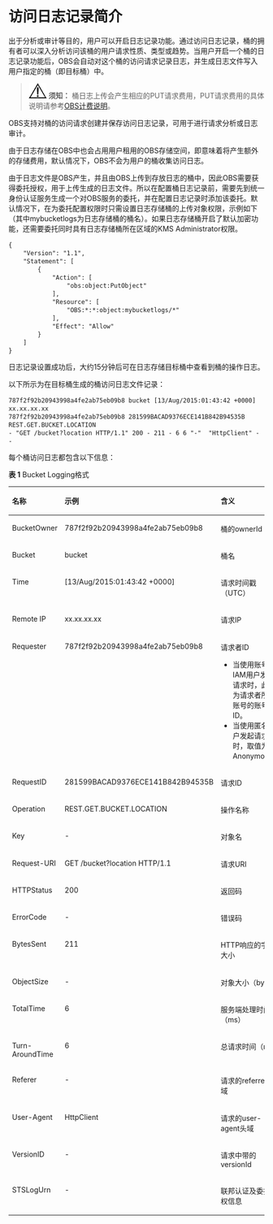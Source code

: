 # 访问日志记录简介<a name="zh-cn_topic_0045829095"></a>

出于分析或审计等目的，用户可以开启日志记录功能。通过访问日志记录，桶的拥有者可以深入分析访问该桶的用户请求性质、类型或趋势。当用户开启一个桶的日志记录功能后，OBS会自动对这个桶的访问请求记录日志，并生成日志文件写入用户指定的桶（即目标桶）中。

>![](public_sys-resources/icon-notice.gif) **须知：** 
>桶日志上传会产生相应的PUT请求费用，PUT请求费用的具体说明请参考[OBS计费说明](https://support.huaweicloud.com/productdesc-obs/obs_03_0211.html)。

OBS支持对桶的访问请求创建并保存访问日志记录，可用于进行请求分析或日志审计。

由于日志存储在OBS中也会占用用户租用的OBS存储空间，即意味着将产生额外的存储费用，默认情况下，OBS不会为用户的桶收集访问日志。

由于日志文件是OBS产生，并且由OBS上传到存放日志的桶中，因此OBS需要获得委托授权，用于上传生成的日志文件。所以在配置桶日志记录前，需要先到统一身份认证服务生成一个对OBS服务的委托，并在配置日志记录时添加该委托。默认情况下，在为委托配置权限时只需设置日志存储桶的上传对象权限，示例如下（其中mybucketlogs为日志存储桶的桶名）。如果日志存储桶开启了默认加密功能，还需要委托同时具有日志存储桶所在区域的KMS Administrator权限。

```
{
    "Version": "1.1",
    "Statement": [
        {
            "Action": [
                "obs:object:PutObject"
            ],
            "Resource": [
                "OBS:*:*:object:mybucketlogs/*"
            ],
            "Effect": "Allow"
        }
    ]
}
```

日志记录设置成功后，大约15分钟后可在日志存储目标桶中查看到桶的操作日志。

以下所示为在目标桶生成的桶访问日志文件记录：

```
787f2f92b20943998a4fe2ab75eb09b8 bucket [13/Aug/2015:01:43:42 +0000] xx.xx.xx.xx 
787f2f92b20943998a4fe2ab75eb09b8 281599BACAD9376ECE141B842B94535B  REST.GET.BUCKET.LOCATION 
- "GET /bucket?location HTTP/1.1" 200 - 211 - 6 6 "-"  "HttpClient" - -
```

每个桶访问日志都包含以下信息：

**表 1**  Bucket Logging格式

<a name="table131214386116"></a>
<table><thead align="left"><tr id="row91211438610"><th class="cellrowborder" valign="top" width="30.000000000000004%" id="mcps1.2.4.1.1"><p id="p171215388116"><a name="p171215388116"></a><a name="p171215388116"></a>名称</p>
</th>
<th class="cellrowborder" valign="top" width="35%" id="mcps1.2.4.1.2"><p id="p41212381016"><a name="p41212381016"></a><a name="p41212381016"></a>示例</p>
</th>
<th class="cellrowborder" valign="top" width="35%" id="mcps1.2.4.1.3"><p id="p812114386117"><a name="p812114386117"></a><a name="p812114386117"></a>含义</p>
</th>
</tr>
</thead>
<tbody><tr id="row1812118381315"><td class="cellrowborder" valign="top" width="30.000000000000004%" headers="mcps1.2.4.1.1 "><p id="p317119161311"><a name="p317119161311"></a><a name="p317119161311"></a>BucketOwner</p>
</td>
<td class="cellrowborder" valign="top" width="35%" headers="mcps1.2.4.1.2 "><p id="p11713161731"><a name="p11713161731"></a><a name="p11713161731"></a>787f2f92b20943998a4fe2ab75eb09b8</p>
</td>
<td class="cellrowborder" valign="top" width="35%" headers="mcps1.2.4.1.3 "><p id="p1317111168312"><a name="p1317111168312"></a><a name="p1317111168312"></a>桶的ownerId</p>
</td>
</tr>
<tr id="row512113386112"><td class="cellrowborder" valign="top" width="30.000000000000004%" headers="mcps1.2.4.1.1 "><p id="p1717113165312"><a name="p1717113165312"></a><a name="p1717113165312"></a>Bucket</p>
</td>
<td class="cellrowborder" valign="top" width="35%" headers="mcps1.2.4.1.2 "><p id="p3171216839"><a name="p3171216839"></a><a name="p3171216839"></a>bucket</p>
</td>
<td class="cellrowborder" valign="top" width="35%" headers="mcps1.2.4.1.3 "><p id="p21714168313"><a name="p21714168313"></a><a name="p21714168313"></a>桶名</p>
</td>
</tr>
<tr id="row161211438717"><td class="cellrowborder" valign="top" width="30.000000000000004%" headers="mcps1.2.4.1.1 "><p id="p141718161331"><a name="p141718161331"></a><a name="p141718161331"></a>Time</p>
</td>
<td class="cellrowborder" valign="top" width="35%" headers="mcps1.2.4.1.2 "><p id="p1217121611311"><a name="p1217121611311"></a><a name="p1217121611311"></a>[13/Aug/2015:01:43:42 +0000]</p>
</td>
<td class="cellrowborder" valign="top" width="35%" headers="mcps1.2.4.1.3 "><p id="p7171316031"><a name="p7171316031"></a><a name="p7171316031"></a>请求时间戳（UTC）</p>
</td>
</tr>
<tr id="row71212387114"><td class="cellrowborder" valign="top" width="30.000000000000004%" headers="mcps1.2.4.1.1 "><p id="p517112168319"><a name="p517112168319"></a><a name="p517112168319"></a>Remote IP</p>
</td>
<td class="cellrowborder" valign="top" width="35%" headers="mcps1.2.4.1.2 "><p id="p11171121618320"><a name="p11171121618320"></a><a name="p11171121618320"></a>xx.xx.xx.xx</p>
</td>
<td class="cellrowborder" valign="top" width="35%" headers="mcps1.2.4.1.3 "><p id="p317121610316"><a name="p317121610316"></a><a name="p317121610316"></a>请求IP</p>
</td>
</tr>
<tr id="row412120385118"><td class="cellrowborder" valign="top" width="30.000000000000004%" headers="mcps1.2.4.1.1 "><p id="p1617116161139"><a name="p1617116161139"></a><a name="p1617116161139"></a>Requester</p>
</td>
<td class="cellrowborder" valign="top" width="35%" headers="mcps1.2.4.1.2 "><p id="p4171141618312"><a name="p4171141618312"></a><a name="p4171141618312"></a>787f2f92b20943998a4fe2ab75eb09b8</p>
</td>
<td class="cellrowborder" valign="top" width="35%" headers="mcps1.2.4.1.3 "><p id="p121711816833"><a name="p121711816833"></a><a name="p121711816833"></a>请求者ID</p>
<a name="ul566619211213"></a><a name="ul566619211213"></a><ul id="ul566619211213"><li>当使用账号或IAM用户发起请求时，此ID为请求者所属账号的账号ID。</li><li>当使用匿名用户发起请求时，取值为Anonymous。</li></ul>
</td>
</tr>
<tr id="row1012119381212"><td class="cellrowborder" valign="top" width="30.000000000000004%" headers="mcps1.2.4.1.1 "><p id="p17171181616312"><a name="p17171181616312"></a><a name="p17171181616312"></a>RequestID</p>
</td>
<td class="cellrowborder" valign="top" width="35%" headers="mcps1.2.4.1.2 "><p id="p91713161734"><a name="p91713161734"></a><a name="p91713161734"></a>281599BACAD9376ECE141B842B94535B</p>
</td>
<td class="cellrowborder" valign="top" width="35%" headers="mcps1.2.4.1.3 "><p id="p8171121615316"><a name="p8171121615316"></a><a name="p8171121615316"></a>请求ID</p>
</td>
</tr>
<tr id="row0121538319"><td class="cellrowborder" valign="top" width="30.000000000000004%" headers="mcps1.2.4.1.1 "><p id="p15171316734"><a name="p15171316734"></a><a name="p15171316734"></a>Operation</p>
</td>
<td class="cellrowborder" valign="top" width="35%" headers="mcps1.2.4.1.2 "><p id="p217121618311"><a name="p217121618311"></a><a name="p217121618311"></a>REST.GET.BUCKET.LOCATION</p>
</td>
<td class="cellrowborder" valign="top" width="35%" headers="mcps1.2.4.1.3 "><p id="p917112161834"><a name="p917112161834"></a><a name="p917112161834"></a>操作名称</p>
</td>
</tr>
<tr id="row0997173031516"><td class="cellrowborder" valign="top" width="30.000000000000004%" headers="mcps1.2.4.1.1 "><p id="p159971730131518"><a name="p159971730131518"></a><a name="p159971730131518"></a>Key</p>
</td>
<td class="cellrowborder" valign="top" width="35%" headers="mcps1.2.4.1.2 "><p id="p4997430191515"><a name="p4997430191515"></a><a name="p4997430191515"></a>-</p>
</td>
<td class="cellrowborder" valign="top" width="35%" headers="mcps1.2.4.1.3 "><p id="p1428011903918"><a name="p1428011903918"></a><a name="p1428011903918"></a>对象名</p>
</td>
</tr>
<tr id="row218717133312"><td class="cellrowborder" valign="top" width="30.000000000000004%" headers="mcps1.2.4.1.1 "><p id="p181712167318"><a name="p181712167318"></a><a name="p181712167318"></a>Request-URI</p>
</td>
<td class="cellrowborder" valign="top" width="35%" headers="mcps1.2.4.1.2 "><p id="p151711616837"><a name="p151711616837"></a><a name="p151711616837"></a>GET /bucket?location HTTP/1.1</p>
</td>
<td class="cellrowborder" valign="top" width="35%" headers="mcps1.2.4.1.3 "><p id="p1517181618315"><a name="p1517181618315"></a><a name="p1517181618315"></a>请求URI</p>
</td>
</tr>
<tr id="row965413106316"><td class="cellrowborder" valign="top" width="30.000000000000004%" headers="mcps1.2.4.1.1 "><p id="p131710168310"><a name="p131710168310"></a><a name="p131710168310"></a>HTTPStatus</p>
</td>
<td class="cellrowborder" valign="top" width="35%" headers="mcps1.2.4.1.2 "><p id="p9171316238"><a name="p9171316238"></a><a name="p9171316238"></a>200</p>
</td>
<td class="cellrowborder" valign="top" width="35%" headers="mcps1.2.4.1.3 "><p id="p18171171616313"><a name="p18171171616313"></a><a name="p18171171616313"></a>返回码</p>
</td>
</tr>
<tr id="row15399651112010"><td class="cellrowborder" valign="top" width="30.000000000000004%" headers="mcps1.2.4.1.1 "><p id="p103991051162012"><a name="p103991051162012"></a><a name="p103991051162012"></a>ErrorCode</p>
</td>
<td class="cellrowborder" valign="top" width="35%" headers="mcps1.2.4.1.2 "><p id="p4399185111206"><a name="p4399185111206"></a><a name="p4399185111206"></a>-</p>
</td>
<td class="cellrowborder" valign="top" width="35%" headers="mcps1.2.4.1.3 "><p id="p193991851112014"><a name="p193991851112014"></a><a name="p193991851112014"></a>错误码</p>
</td>
</tr>
<tr id="row18264188238"><td class="cellrowborder" valign="top" width="30.000000000000004%" headers="mcps1.2.4.1.1 "><p id="p117117161836"><a name="p117117161836"></a><a name="p117117161836"></a>BytesSent</p>
</td>
<td class="cellrowborder" valign="top" width="35%" headers="mcps1.2.4.1.2 "><p id="p61717167319"><a name="p61717167319"></a><a name="p61717167319"></a>211</p>
</td>
<td class="cellrowborder" valign="top" width="35%" headers="mcps1.2.4.1.3 "><p id="p161711016435"><a name="p161711016435"></a><a name="p161711016435"></a>HTTP响应的字节大小</p>
</td>
</tr>
<tr id="row4789642132118"><td class="cellrowborder" valign="top" width="30.000000000000004%" headers="mcps1.2.4.1.1 "><p id="p8789114282111"><a name="p8789114282111"></a><a name="p8789114282111"></a>ObjectSize</p>
</td>
<td class="cellrowborder" valign="top" width="35%" headers="mcps1.2.4.1.2 "><p id="p15789144252119"><a name="p15789144252119"></a><a name="p15789144252119"></a>-</p>
</td>
<td class="cellrowborder" valign="top" width="35%" headers="mcps1.2.4.1.3 "><p id="p878954214212"><a name="p878954214212"></a><a name="p878954214212"></a>对象大小（bytes）</p>
</td>
</tr>
<tr id="row7983195831"><td class="cellrowborder" valign="top" width="30.000000000000004%" headers="mcps1.2.4.1.1 "><p id="p14171516134"><a name="p14171516134"></a><a name="p14171516134"></a>TotalTime</p>
</td>
<td class="cellrowborder" valign="top" width="35%" headers="mcps1.2.4.1.2 "><p id="p1417115160310"><a name="p1417115160310"></a><a name="p1417115160310"></a>6</p>
</td>
<td class="cellrowborder" valign="top" width="35%" headers="mcps1.2.4.1.3 "><p id="p2017114161831"><a name="p2017114161831"></a><a name="p2017114161831"></a>服务端处理时间（ms）</p>
</td>
</tr>
<tr id="row16811143633"><td class="cellrowborder" valign="top" width="30.000000000000004%" headers="mcps1.2.4.1.1 "><p id="p617110167315"><a name="p617110167315"></a><a name="p617110167315"></a>Turn-AroundTime</p>
</td>
<td class="cellrowborder" valign="top" width="35%" headers="mcps1.2.4.1.2 "><p id="p4171616233"><a name="p4171616233"></a><a name="p4171616233"></a>6</p>
</td>
<td class="cellrowborder" valign="top" width="35%" headers="mcps1.2.4.1.3 "><p id="p161711716536"><a name="p161711716536"></a><a name="p161711716536"></a>总请求时间（ms）</p>
</td>
</tr>
<tr id="row9951955723"><td class="cellrowborder" valign="top" width="30.000000000000004%" headers="mcps1.2.4.1.1 "><p id="p0951655520"><a name="p0951655520"></a><a name="p0951655520"></a>Referer</p>
</td>
<td class="cellrowborder" valign="top" width="35%" headers="mcps1.2.4.1.2 "><p id="p199511855725"><a name="p199511855725"></a><a name="p199511855725"></a>-</p>
</td>
<td class="cellrowborder" valign="top" width="35%" headers="mcps1.2.4.1.3 "><p id="p1195113551720"><a name="p1195113551720"></a><a name="p1195113551720"></a>请求的referrer头域</p>
</td>
</tr>
<tr id="row144987116315"><td class="cellrowborder" valign="top" width="30.000000000000004%" headers="mcps1.2.4.1.1 "><p id="p154981012317"><a name="p154981012317"></a><a name="p154981012317"></a>User-Agent</p>
</td>
<td class="cellrowborder" valign="top" width="35%" headers="mcps1.2.4.1.2 "><p id="p15498310315"><a name="p15498310315"></a><a name="p15498310315"></a>HttpClient</p>
</td>
<td class="cellrowborder" valign="top" width="35%" headers="mcps1.2.4.1.3 "><p id="p549815114320"><a name="p549815114320"></a><a name="p549815114320"></a>请求的user-agent头域</p>
</td>
</tr>
<tr id="row1320275918214"><td class="cellrowborder" valign="top" width="30.000000000000004%" headers="mcps1.2.4.1.1 "><p id="p72021159823"><a name="p72021159823"></a><a name="p72021159823"></a>VersionID</p>
</td>
<td class="cellrowborder" valign="top" width="35%" headers="mcps1.2.4.1.2 "><p id="p1820219591624"><a name="p1820219591624"></a><a name="p1820219591624"></a>-</p>
</td>
<td class="cellrowborder" valign="top" width="35%" headers="mcps1.2.4.1.3 "><p id="p2020218592212"><a name="p2020218592212"></a><a name="p2020218592212"></a>请求中带的versionId</p>
</td>
</tr>
<tr id="row5594115117310"><td class="cellrowborder" valign="top" width="30.000000000000004%" headers="mcps1.2.4.1.1 "><p id="p1559445111318"><a name="p1559445111318"></a><a name="p1559445111318"></a>STSLogUrn</p>
</td>
<td class="cellrowborder" valign="top" width="35%" headers="mcps1.2.4.1.2 "><p id="p125943511133"><a name="p125943511133"></a><a name="p125943511133"></a>-</p>
</td>
<td class="cellrowborder" valign="top" width="35%" headers="mcps1.2.4.1.3 "><p id="p65941151832"><a name="p65941151832"></a><a name="p65941151832"></a>联邦认证及委托授权信息</p>
</td>
</tr>
</tbody>
</table>

